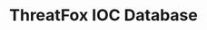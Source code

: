 ---
title: ThreatFox IOC Database
description: Browse indicators of compromise (IOCs) on ThreatFox.
url: https://threatfox.abuse.ch/browse/
image:
    # url: '/assets/images/cafe.png'
    # alt: 'Cafe'
tags: ['database', 'malware', 'thread-intelligence']
pubDate: 2023-12-21
draft: false
---